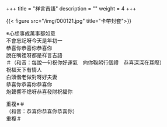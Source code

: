 +++
title = "祥言吉語"
description = ""
weight = 4
+++

{{< figure src="/img/000121.jpg" title="卡帶封套">}}

※心想事成萬事都如意  
不會忘記呀今天是年初一  
恭喜你恭喜你恭喜你  
說在嘴裡呀都是祥言吉語  
＃（和音：每說一句祝你好運氣　向你鞠躬行個禮　恭喜深深在耳際）  
祝福天下有情人  
白頭偕老做對呀好夫妻  
恭喜你恭喜你恭喜你  
炮聲響不熄呀恭喜發財祝福你  

重複※＃  
（和音：恭喜你恭喜你恭喜你）  
重複＃
